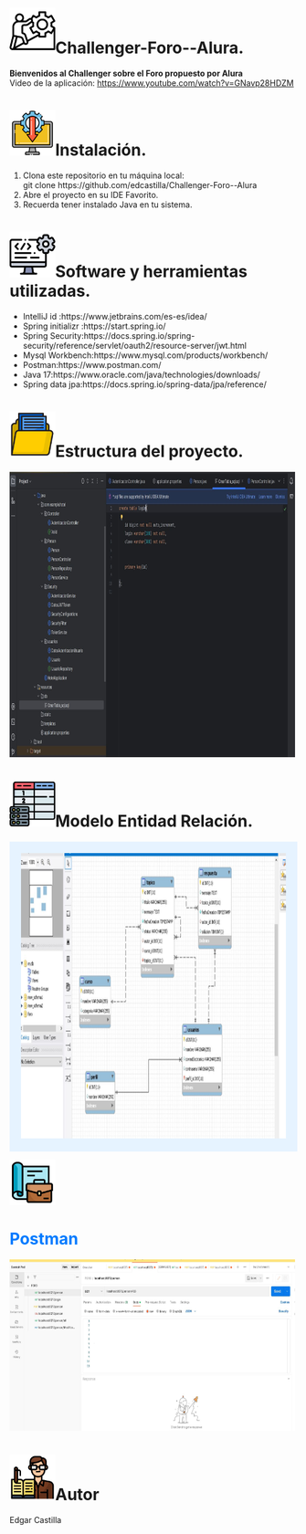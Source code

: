 
   
# <img src="challenger.png" width="80" height="80">Challenger-Foro--Alura.
<b>Bienvenidos al Challenger sobre el Foro propuesto por Alura</b><br>
Video de la aplicación:
https://www.youtube.com/watch?v=GNavp28HDZM

#  <img src="instalacion.png" width="80" height="80">Instalación.
<div>
<ol>
  <li>Clona este repositorio en tu máquina local:<br> git clone
   https://github.com/edcastilla/Challenger-Foro--Alura</li>
  <li>Abre el proyecto en su IDE Favorito.</li>
  <li>Recuerda tener instalado Java en tu sistema.</li>
</ol>
  </div>
  
# <img src="software.png" width="80" height="80">Software y herramientas utilizadas.

<ul>
    <li>IntelliJ id :https://www.jetbrains.com/es-es/idea/ </li>
    <li>Spring initializr :https://start.spring.io/</li>
    <li>Spring Security:https://docs.spring.io/spring-security/reference/servlet/oauth2/resource-server/jwt.html</li>
    <li>Mysql Workbench:https://www.mysql.com/products/workbench/</li>
    <li>Postman:https://www.postman.com/</li>
    <li>Java 17:https://www.oracle.com/java/technologies/downloads/<br></li>
    <li>Spring data jpa:https://docs.spring.io/spring-data/jpa/reference/<br></li>
   
</ul>



# <img src="carpeta.png" width="80" height="80">Estructura del proyecto.

<img src="IMAGENINTELLIJID.JPG" width="500" height="500">

# <img src="tabla.png" width="80" height="80">Modelo Entidad Relación.
<div style="background-color: #e6f3ff; padding: 20px;">
<img src="ENTIDAD_RELACION_MYSQLWORBENCH.JPG" width="500" height="500">
</div>

<img src="postman.png" width="80" height="80"><h1 style="color: #007bff;">Postman</h1>
<img src="IMAGENPOSTMAN.JPG" width="500" height="300">

# <img src="editor.png" width="80" height="80">Autor
Edgar Castilla


